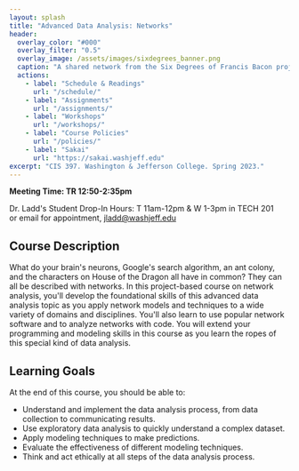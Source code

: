 ```yaml
---
layout: splash
title: "Advanced Data Analysis: Networks"
header:
  overlay_color: "#000"
  overlay_filter: "0.5"
  overlay_image: /assets/images/sixdegrees_banner.png
  caption: "A shared network from the Six Degrees of Francis Bacon project."
  actions:
    - label: "Schedule & Readings"
      url: "/schedule/"
    - label: "Assignments"
      url: "/assignments/"
    - label: "Workshops"
      url: "/workshops/"
    - label: "Course Policies"
      url: "/policies/"
    - label: "Sakai"
      url: "https://sakai.washjeff.edu"
excerpt: "CIS 397. Washington & Jefferson College. Spring 2023."
---
```


**Meeting Time: TR 12:50-2:35pm**

Dr. Ladd's Student Drop-In Hours: T 11am-12pm & W 1-3pm in TECH 201  
or email for appointment, <jladd@washjeff.edu>

## Course Description

What do your brain's neurons, Google's search algorithm, an ant colony, and the characters on House of the Dragon all have in common? They can all be described with networks. In this project-based course on network analysis, you'll develop the foundational skills of this advanced data analysis topic as you apply network models and techniques to a wide variety of domains and disciplines. You'll also learn to use popular network software and to analyze networks with code. You will extend your programming and modeling skills in this course as you learn the ropes of this special kind of data analysis. 

## Learning Goals

At the end of this course, you should be able to:

- Understand and implement the data analysis process, from data collection to communicating results.
- Use exploratory data analysis to quickly understand a complex dataset.
- Apply modeling techniques to make predictions.
- Evaluate the effectiveness of different modeling techniques.
- Think and act ethically at all steps of the data analysis process.
